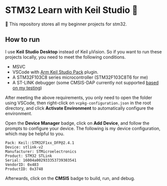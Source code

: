 # STM32 Learn with Keil Studio 🥰

🎉 This repository stores all my beginner projects for stm32. 

## How to run

I use **Keil Studio Desktop** instead of Keil μVision. So if you want to run these projects locally, you need to meet the following conditions.

- MSVC
- VSCode with [Arm Keil Studio Pack](https://marketplace.visualstudio.com/items?itemName=Arm.keil-studio-pack) plugin.
- A STM32F103C8 series microcontroller (STM32F103C8T6 for me)
- A ST-LINK debugger (some CMSIS-DAP currently not supported [based on my testing](https://github.com/ARM-software/vscode-embedded-debug/issues/16))

After meeting the above requirements, you only need to open the folder using VSCode, then right-click on `vcpkg-configuration.json` in the root directory, and click **Activate Environment** to automatically configure the environment.

Open the **Device Manager** badge, click on **Add Device**, and follow the prompts to configure your device. The following is my device configuration, which may be helpful to you.

```
Pack: Keil::STM32F1xx_DFP@2.4.1
Device: stlink-v2
Manufacturer: STMicroelectronics
Product: STM32 STLink
Serial: 16004a002933353739303541
VendorID: 0x483
ProductID: 0x3748
```

Afterwards, click on the **CMSIS** badge to build, run, and debug.